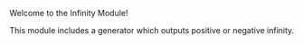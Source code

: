 Welcome to the Infinity Module!

This module includes a generator which outputs positive or negative infinity.